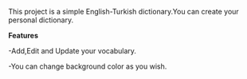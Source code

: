 This project is a simple English-Turkish dictionary.You can create your personal dictionary.

**Features**

-Add,Edit and Update your vocabulary.

-You can change background color as you wish.
